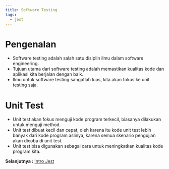 ```yaml
---
title: Software Testing
tags:
  - jest
---
```


# Pengenalan

- Software testing adalah salah satu disiplin ilmu dalam software engineering.
- Tujuan utama dari software testing adalah memastikan kualitas kode dan aplikasi kita berjalan dengan baik.
- Ilmu untuk software testing sangatlah luas, kita akan fokus ke unit testing saja.

# Unit Test

- Unit test akan fokus menguji kode program terkecil, biasanya dilakukan untuk menguji method.
- Unit test dibuat kecil dan cepat, oleh karena itu kode unit test lebih banyak dari kode program aslinya, karena semua skenario pengujian akan dicoba di unit test.
- Unit test bisa digunakan sebagai cara untuk meningkatkan kualitas kode program kita.

**Selanjutnya :** [Intro Jest](intro.md)